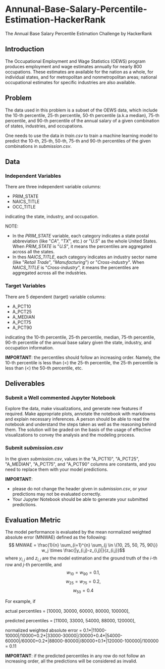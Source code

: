 # Annunal-Base-Salary-Percentile-Estimation-HackerRank
The Annual Base Salary Percentile Estimation Challenge by HackerRank


## Introduction

The Occupational Employment and Wage Statistics (OEWS) program produces employment and wage estimates annually for nearly 800 occupations. These estimates are available for the nation as a whole, for individual states, and for metropolitan and nonmetropolitan areas; national occupational estimates for specific industries are also available.

## Problem

The data used in this problem is a subset of the OEWS data, which include the 10-th percentile, 25-th percentile, 50-th percentile (a.k.a median), 75-th percentile, and 90-th percentile of the annual salary of a given combination of states, industries, and occupations.

One needs to use the data in _train.csv_ to train a machine learning model to predict the 10-th, 25-th, 50-th, 75-th and 90-th percentiles of the given combinations in _submission.csv_.

## Data

### Independent Variables

There are three independent variable columns:
- PRIM_STATE
- NAICS_TITLE
- OCC_TITLE

indicating the state, industry, and occupation.

NOTE:
- In the _PRIM_STATE_ variable, each category indicates a state postal abbreviation (like "_CA_", "_TX_", etc.) or "_U.S_" as the whole United States. When _PRIM_STATE_ is "_U.S_", it means the percentiles are aggregated across all the states.
- In thes _NAICS_TITLE_, each category indicates an industry sector name (like "_Retail Trade_", "_Manufacturing_") or "_Cross-industry_". When _NAICS_TITLE_ is "_Cross-industry_", it means the percentiles are aggregated across all the industries.

### Target Variables

There are 5 dependent (target) variable columns:
- A_PCT10
- A_PCT25
- A_MEDIAN
- A_PCT75
- A_PCT90

indicating the 10-th percentile, 25-th percentile, median, 75-th percentile, 90-th percentile of the annual base salary given the state, industry, and occupation information.

**IMPORTANT**: the percentiles should follow an increasing order. Namely, the 10-th percentile is less than (<) the 25-th percentile, the 25-th percentile is less than (<) the 50-th percentile, etc.

## Deliverables

### Submit a Well commented Jupyter Notebook

Explore the data, make visualizations, and generate new features if required. Make appropriate plots, annotate the notebook with markdowns and explain necessary inferences. A person should be able to read the notebook and understand the steps taken as well as the reasoning behind them. The solution will be graded on the basis of the usage of effective visualizations to convey the analysis and the modeling process.


### Submit _submission.csv_

In the given _submission.csv_, values in the "A_PCT10", "A_PCT25", "A_MEDIAN", "A_PCT75", and "A_PCT90" columns are constants, and you need to replace them with your model predictions.

**IMPORTANT**:
- please do not change the header given in _submission.csv_, or your predictions may not be evaluated correctly.
- Your Jupyter Notebook should be able to generate your submitted predictions.



## Evaluation Metric

The model performance is evaluated by the mean normalized weighted absolute error (MNWAE) defined as the following:
$$ MNWAE = \frac{1}{n} \sum_{i=1}^{n} \sum_{j \in \{10, 25, 50, 75, 90\}} w_j \times \frac{|y_{i,j}-z_{i,j}|}{z_{i,j}}$$
where $y_{i,j}$ and $z_{i,j}$ are the model estimation and the ground truth of the $i$-th row and $j$-th percentile, and
$$ w_{10} = w_{90} = 0.1, $$
$$ w_{25} = w_{75} = 0.2, $$
$$ w_{50} = 0.4 $$

For example, if

actual percentiles = [10000, 30000, 60000, 80000, 100000],

predicted percentiles = [11000, 33000, 54000, 88000, 120000],

normalized weighted absolute error = 0.1*|11000-10000|/10000+0.2*|33000-30000|/30000+0.4*|54000-60000|/60000+0.2*|88000-80000|/80000+0.1*|120000-100000|/100000 = 0.11

**IMPORTANT**: if the predicted percentiles in any row do not follow an increasing order, all the predictions will be considered as invalid.
